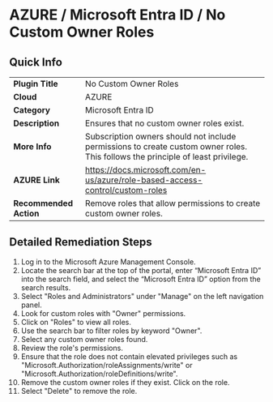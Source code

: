 # AZURE / Microsoft Entra ID / No Custom Owner Roles

## Quick Info

| | |
|-|-|
| **Plugin Title** | No Custom Owner Roles |
| **Cloud** | AZURE |
| **Category** | Microsoft Entra ID |
| **Description** | Ensures that no custom owner roles exist. |
| **More Info** | Subscription owners should not include permissions to create custom owner roles. This follows the principle of least privilege. |
| **AZURE Link** | https://docs.microsoft.com/en-us/azure/role-based-access-control/custom-roles |
| **Recommended Action** | Remove roles that allow permissions to create custom owner roles. |

## Detailed Remediation Steps

1. Log in to the Microsoft Azure Management Console.
2. Locate the search bar at the top of the portal, enter “Microsoft Entra ID” into the search field, and select the “Microsoft Entra ID” option from the search results.
3. Select "Roles and Administrators" under "Manage" on the left navigation panel.
4. Look for custom roles with "Owner" permissions.
5. Click on "Roles" to view all roles.
6. Use the search bar to filter roles by keyword "Owner".
7. Select any custom owner roles found. 
8. Review the role's permissions.
9. Ensure that the role does not contain elevated privileges such as "Microsoft.Authorization/roleAssignments/write" or "Microsoft.Authorization/roleDefinitions/write". 
10. Remove the custom owner roles if they exist. Click on the role.
11. Select "Delete" to remove the role.